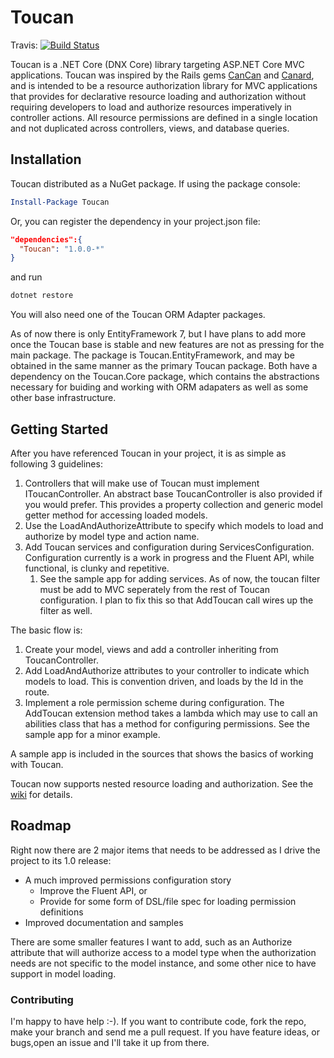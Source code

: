 # Toucan

Travis: [![Build Status](https://travis-ci.org/EntropyZero/Toucan.svg?branch=master)](https://travis-ci.org/EntropyZero/Toucan)

Toucan is a .NET Core (DNX Core) library targeting ASP.NET Core MVC applications. Toucan was inspired by the Rails gems [CanCan](https://github.com/CanCanCommunity/cancancan) and [Canard](https://github.com/james2m/canard), and is intended to be a resource authorization library for MVC applications that provides for declarative resource loading and authorization without requiring developers to load and authorize resources imperatively in controller actions. All resource permissions are defined in a single location and not duplicated across controllers, views, and database queries.

## Installation

Toucan distributed as a NuGet package. If using the package console:

```powershell
Install-Package Toucan
```

Or, you can register the dependency in your project.json file:

```json
"dependencies":{
  "Toucan": "1.0.0-*"
}
```

and run

```bash
dotnet restore
```

You will also need one of the Toucan ORM Adapter packages.

As of now there is only EntityFramework 7, but I have plans to add more once the Toucan base is stable and new features are not as pressing for the main package. The package is Toucan.EntityFramework, and may be obtained in the same manner as the primary Toucan package. Both have a dependency on the Toucan.Core package, which contains the abstractions necessary for buiding and working with ORM adapaters as well as some other base infrastructure.

## Getting Started

After you have referenced Toucan in your project, it is as simple as following 3 guidelines:

1. Controllers that will make use of Toucan must implement IToucanController. An abstract base ToucanController is also provided if you would prefer. This provides a property collection and generic model getter method for accessing loaded models.
1. Use the LoadAndAuthorizeAttribute to specify which models to load and authorize by model type and action name.
1. Add Toucan services and configuration during ServicesConfiguration. Configuration currently is a work in progress and the Fluent API, while functional, is clunky and repetitive.
    1. See the sample app for adding services. As of now, the toucan filter must be add to MVC seperately from the rest of Toucan configuration. I plan to fix this so that AddToucan call wires up the filter as well.

The basic flow is:

1. Create your model, views and add a controller inheriting from ToucanController.
1. Add LoadAndAuthorize attributes to your controller to indicate which models to load. This is convention driven, and loads by the Id in the route.
1. Implement a role permission scheme during configuration. The AddToucan extension method takes a lambda which may use to call an abilities class that has a method for configuring permissions. See the sample app for a minor example.

A sample app is included in the sources that shows the basics of working with Toucan.

Toucan now supports nested resource loading and authorization. See the [wiki](https://github.com/EntropyZero/Toucan/wiki/Nested-Resources) for details.

## Roadmap

Right now there are 2 major items that needs to be addressed as I drive the project to its 1.0 release:

* A much improved permissions configuration story
  * Improve the Fluent API, or
  * Provide for some form of DSL/file spec for loading permission definitions
* Improved documentation and samples

There are some smaller features I want to add, such as an Authorize attribute that will authorize access to a model type when the authorization needs are not specific to the model instance, and some other nice to have support in model loading.

### Contributing

I'm happy to have help :-). If you want to contribute code, fork the repo, make your branch and send me a pull request. If you have feature ideas, or bugs,open an issue and I'll take it up from there.
